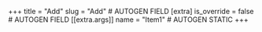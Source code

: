 +++
title = "Add"
slug = "Add" # AUTOGEN FIELD
[extra]
is_override = false # AUTOGEN FIELD
[[extra.args]]
name = "Item1" # AUTOGEN STATIC
+++